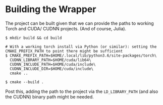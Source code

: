 # Building the Wrapper

The project can be built given that we can provide the paths to working Torch and CUDA/ CUDNN projects. (And of course, Julia).

```code
$ mkdir build && cd build

# With a working torch install via Python (or similar): setting the CMAKE_PREFIX_PATH to point there might be sufficient
$ CMAKE_PREFIX_PATH=$HOME/.local/lib/python3.6/site-packages/torch\
  CUDNN_LIBRARY_PATH=$HOME/cuda/lib64\
  CUDNN_INCLUDE_PATH=$HOME/cuda/include\
  CUDNN_INCLUDE_DIR=$HOME/cuda/include\ 
  cmake ..

$ cmake --build .
```

Post this, adding the path to the project via the `LD_LIBRARY_PATH` (and also the CUDNN) binary path might be needed.
